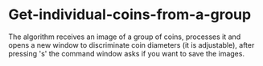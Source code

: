 # Get-individual-coins-from-a-group
The algorithm receives an image of a group of coins, processes it and opens a new window to discriminate coin diameters (it is adjustable), after pressing 's' the command window asks if you want to save the images.
